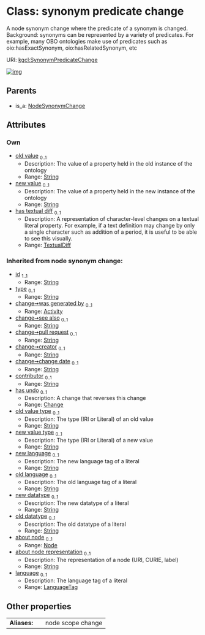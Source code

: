 
# Class: synonym predicate change


A node synonym change where the predicate of a synonym is changed. Background: synonyms can be represented by a variety of predicates. For example, many OBO ontologies make use of predicates such as oio:hasExactSynonym, oio:hasRelatedSynonym, etc

URI: [kgcl:SynonymPredicateChange](http://w3id.org/kgcl_schema/SynonymPredicateChange)


[![img](https://yuml.me/diagram/nofunky;dir:TB/class/[TextualDiff],[TextualDiff]<has%20textual%20diff%200..1-++[SynonymPredicateChange&#124;about_node_representation(i):string%20%3F;language(i):language_tag%20%3F;old_value(i):string%20%3F;new_value(i):string%20%3F;old_value_type(i):string%20%3F;new_value_type(i):string%20%3F;new_language(i):string%20%3F;old_language(i):string%20%3F;new_datatype(i):string%20%3F;old_datatype(i):string%20%3F;id(i):string;type(i):string%20%3F;see_also(i):string%20%3F;pull_request(i):string%20%3F;creator(i):string%20%3F;change_date(i):string%20%3F;contributor(i):string%20%3F],[NodeSynonymChange]^-[SynonymPredicateChange],[NodeSynonymChange],[Node],[Change],[Activity])](https://yuml.me/diagram/nofunky;dir:TB/class/[TextualDiff],[TextualDiff]<has%20textual%20diff%200..1-++[SynonymPredicateChange&#124;about_node_representation(i):string%20%3F;language(i):language_tag%20%3F;old_value(i):string%20%3F;new_value(i):string%20%3F;old_value_type(i):string%20%3F;new_value_type(i):string%20%3F;new_language(i):string%20%3F;old_language(i):string%20%3F;new_datatype(i):string%20%3F;old_datatype(i):string%20%3F;id(i):string;type(i):string%20%3F;see_also(i):string%20%3F;pull_request(i):string%20%3F;creator(i):string%20%3F;change_date(i):string%20%3F;contributor(i):string%20%3F],[NodeSynonymChange]^-[SynonymPredicateChange],[NodeSynonymChange],[Node],[Change],[Activity])

## Parents

 *  is_a: [NodeSynonymChange](NodeSynonymChange.md)

## Attributes


### Own

 * [old value](old_value.md)  <sub>0..1</sub>
     * Description: The value of a property held in the old instance of the ontology
     * Range: [String](types/String.md)
 * [new value](new_value.md)  <sub>0..1</sub>
     * Description: The value of a property held in the new instance of the ontology
     * Range: [String](types/String.md)
 * [has textual diff](has_textual_diff.md)  <sub>0..1</sub>
     * Description: A representation of character-level changes on a textual literal property. For example, if a text definition may change by only a single character such as addition of a period, it is useful to be able to see this visually.
     * Range: [TextualDiff](TextualDiff.md)

### Inherited from node synonym change:

 * [id](id.md)  <sub>1..1</sub>
     * Range: [String](types/String.md)
 * [type](type.md)  <sub>0..1</sub>
     * Range: [String](types/String.md)
 * [change➞was generated by](change_was_generated_by.md)  <sub>0..1</sub>
     * Range: [Activity](Activity.md)
 * [change➞see also](change_see_also.md)  <sub>0..1</sub>
     * Range: [String](types/String.md)
 * [change➞pull request](change_pull_request.md)  <sub>0..1</sub>
     * Range: [String](types/String.md)
 * [change➞creator](change_creator.md)  <sub>0..1</sub>
     * Range: [String](types/String.md)
 * [change➞change date](change_change_date.md)  <sub>0..1</sub>
     * Range: [String](types/String.md)
 * [contributor](contributor.md)  <sub>0..1</sub>
     * Range: [String](types/String.md)
 * [has undo](has_undo.md)  <sub>0..1</sub>
     * Description: A change that reverses this change
     * Range: [Change](Change.md)
 * [old value type](old_value_type.md)  <sub>0..1</sub>
     * Description: The type (IRI or Literal) of an old value
     * Range: [String](types/String.md)
 * [new value type](new_value_type.md)  <sub>0..1</sub>
     * Description: The type (IRI or Literal) of a new value
     * Range: [String](types/String.md)
 * [new language](new_language.md)  <sub>0..1</sub>
     * Description: The new language tag of a literal
     * Range: [String](types/String.md)
 * [old language](old_language.md)  <sub>0..1</sub>
     * Description: The old language tag of a literal
     * Range: [String](types/String.md)
 * [new datatype](new_datatype.md)  <sub>0..1</sub>
     * Description: The new datatype of a literal
     * Range: [String](types/String.md)
 * [old datatype](old_datatype.md)  <sub>0..1</sub>
     * Description: The old datatype of a literal
     * Range: [String](types/String.md)
 * [about node](about_node.md)  <sub>0..1</sub>
     * Range: [Node](Node.md)
 * [about node representation](about_node_representation.md)  <sub>0..1</sub>
     * Description: The representation of a node (URI, CURIE, label) 
     * Range: [String](types/String.md)
 * [language](language.md)  <sub>0..1</sub>
     * Description: The language tag of a literal
     * Range: [LanguageTag](types/LanguageTag.md)

## Other properties

|  |  |  |
| --- | --- | --- |
| **Aliases:** | | node scope change |

